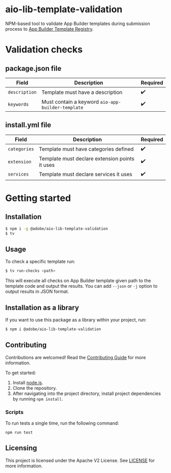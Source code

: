 # aio-lib-template-validation
NPM-based tool to validate App Builder templates during submission process to [App Builder Template Registry](https://github.com/adobe/aio-template-submission).

# Validation checks
## package.json file

| Field         | Description                                       | Required           |
|---------------|---------------------------------------------------|--------------------|
| `description` | Template must have a description                  | :heavy_check_mark: |
| `keywords`    | Must contain a keyword `aio-app-builder-template` | :heavy_check_mark: |

## install.yml file

| Field        | Description                                    | Required           |
|--------------|------------------------------------------------|--------------------|
| `categories` | Template must have categories defined          | :heavy_check_mark: |
| `extension`  | Template must declare extension points it uses | :heavy_check_mark: |
| `services`   | Template must declare services it uses         | :heavy_check_mark: |

# Getting started
## Installation
```bash
$ npm i -g @adobe/aio-lib-template-validation
$ tv
```

## Usage
To check a specific template run:
```bash
$ tv run-checks <path>
```
This will execute all checks on App Builder template given path to the template code and output the results.
You can add `--json` or `-j` option to output results in JSON format.

## Installation as a library
If you want to use this package as a library within your project, run:
```bash
$ npm i @adobe/aio-lib-template-validation
```

## Contributing

Contributions are welcomed! Read the [Contributing Guide](CONTRIBUTING.md) for more information.

To get started:

1. Install [node.js](https://nodejs.org/).
3. Clone the repository.
4. After navigating into the project directory, install project dependencies by running `npm install`.

### Scripts

To run tests a single time, run the following command:

`npm run test`

## Licensing

This project is licensed under the Apache V2 License. See [LICENSE](LICENSE) for more information.
